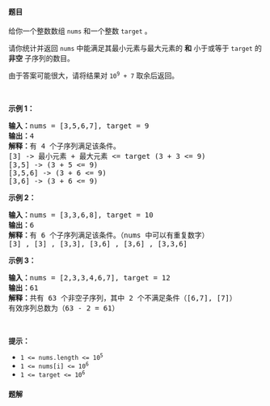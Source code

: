 #### 题目
<p>给你一个整数数组 <code>nums</code> 和一个整数 <code>target</code> 。</p>

<p>请你统计并返回 <code>nums</code> 中能满足其最小元素与最大元素的 <strong>和</strong> 小于或等于 <code>target</code> 的 <strong>非空</strong> 子序列的数目。</p>

<p>由于答案可能很大，请将结果对<meta charset="UTF-8" />&nbsp;<code>10<sup>9</sup>&nbsp;+ 7</code>&nbsp;取余后返回。</p>

<p>&nbsp;</p>

<p><strong>示例 1：</strong></p>

<pre>
<strong>输入：</strong>nums = [3,5,6,7], target = 9
<strong>输出：</strong>4
<strong>解释：</strong>有 4 个子序列满足该条件。
[3] -&gt; 最小元素 + 最大元素 &lt;= target (3 + 3 &lt;= 9)
[3,5] -&gt; (3 + 5 &lt;= 9)
[3,5,6] -&gt; (3 + 6 &lt;= 9)
[3,6] -&gt; (3 + 6 &lt;= 9)
</pre>

<p><strong>示例 2：</strong></p>

<pre>
<strong>输入：</strong>nums = [3,3,6,8], target = 10
<strong>输出：</strong>6
<strong>解释：</strong>有 6 个子序列满足该条件。（nums 中可以有重复数字）
[3] , [3] , [3,3], [3,6] , [3,6] , [3,3,6]</pre>

<p><strong>示例 3：</strong></p>

<pre>
<strong>输入：</strong>nums = [2,3,3,4,6,7], target = 12
<strong>输出：</strong>61
<strong>解释：</strong>共有 63 个非空子序列，其中 2 个不满足条件（[6,7], [7]）
有效序列总数为（63 - 2 = 61）
</pre>

<p>&nbsp;</p>

<p><strong>提示：</strong></p>

<ul>
	<li><code>1 &lt;= nums.length &lt;= 10<sup>5</sup></code></li>
	<li><code>1 &lt;= nums[i] &lt;= 10<sup>6</sup></code></li>
	<li><code>1 &lt;= target &lt;= 10<sup>6</sup></code></li>
</ul>


 #### 题解